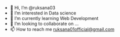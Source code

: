 - 👋 Hi, I’m @ruksana03
- 👀 I’m interested in Data science
- 🌱 I’m currently learning Web Development
- 💞️ I’m looking to collaborate on ...
- 📫 How to reach me ruksana01official@gmail.com


<!---
ruksana03/ruksana03 is a ✨ special ✨ repository because its `README.md` (this file) appears on your GitHub profile.
You can click the Preview link to take a look at your changes.
--->
